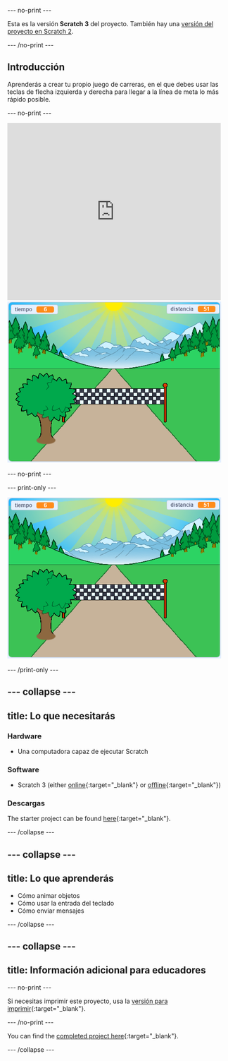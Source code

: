 --- no-print ---

Esta es la versión **Scratch 3** del proyecto. También hay una [versión del proyecto en Scratch 2](https://projects.raspberrypi.org/en/projects/sprint-scratch2).

--- /no-print ---

## Introducción

Aprenderás a crear tu propio juego de carreras, en el que debes usar las teclas de flecha izquierda y derecha para llegar a la línea de meta lo más rápido posible.

--- no-print ---

<div class="scratch-preview">
  <iframe allowtransparency="true" width="485" height="402" src="https://scratch.mit.edu/projects/embed/298930696/?autostart=false" frameborder="0" scrolling="no"></iframe>
  <img src="images/sprint-final.png">
</div>

--- no-print ---

--- print-only ---

![proyecto concluido](images/sprint-final.png)

--- /print-only ---


--- collapse ---
---
title: Lo que necesitarás
---

### Hardware

+ Una computadora capaz de ejecutar Scratch

### Software

+ Scratch 3 (either [online](https://rpf.io/scratchon){:target="_blank"} or [offline](https://rpf.io/scratchoff){:target="_blank"})

### Descargas

The starter project can be found [here](https://rpf.io/p/en/sprint-go){:target="_blank"}.

--- /collapse ---

--- collapse ---
---
title: Lo que aprenderás
---

- Cómo animar objetos
- Cómo usar la entrada del teclado
- Cómo enviar mensajes

--- /collapse ---

--- collapse ---
---
title: Información adicional para educadores
---

--- no-print ---

Si necesitas imprimir este proyecto, usa la [versión para imprimir](https://projects.raspberrypi.org/en/projects/sprint/print){:target="_blank"}.

--- /no-print ---

You can find the [completed project here](https://rpf.io/p/en/sprint-get){:target="_blank"}.

--- /collapse ---


